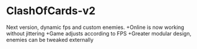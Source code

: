 # ClashOfCards-v2
Next version, dynamic fps and custom enemies.
+Online is now working without jittering
+Game adjusts according to FPS
+Greater modular design, enemies can be tweaked externally
